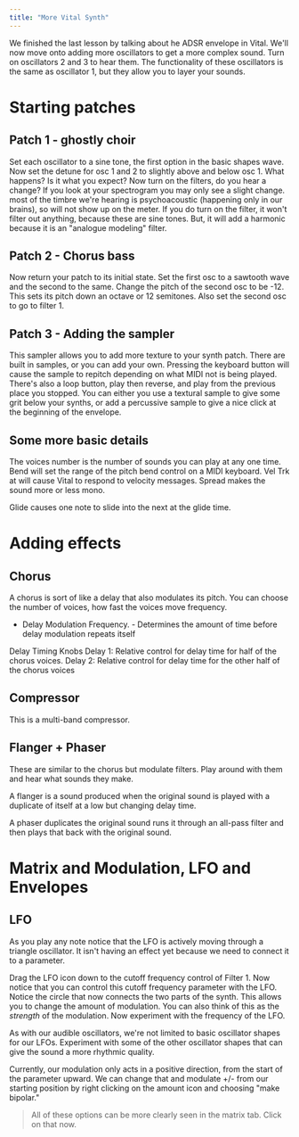 ```yaml
---
title: "More Vital Synth"
---
```


We finished the last lesson by talking about he ADSR envelope in Vital. We'll now move onto adding more oscillators to get a more complex sound. Turn on oscillators 2 and 3 to hear them. The functionality of these oscillators is the same as oscillator 1, but they allow you to layer your sounds.

# Starting patches

## Patch 1 - ghostly choir

Set each oscillator to a sine tone, the first option in the basic shapes wave. Now set the detune for osc 1 and 2 to slightly above and below osc 1. What happens? Is it what you expect? Now turn on the filters, do you hear a change? If you look at your spectrogram you may only see a slight change. most of the timbre we're hearing is psychoacoustic (happening only in our brains), so will not show up on the meter. If you do turn on the filter, it won't filter out anything, because these are sine tones. But, it will add a harmonic because it is an "analogue modeling" filter.

## Patch 2 - Chorus bass

Now return your patch to its initial state. Set the first osc to a sawtooth wave and the second to the same. Change the pitch of the second osc to be -12. This sets its pitch down an octave or 12 semitones. Also set the second osc to go to filter 1.

## Patch 3 - Adding the sampler

This sampler allows you to add more texture to your synth patch. There are built in samples, or you can add your own. Pressing the keyboard button will cause the sample to repitch depending on what MIDI not is being played. There's also a loop button, play then reverse, and play from the previous place you stopped. You can either you use a textural sample to give some grit below your synths, or add a percussive sample to give a nice click at the beginning of the envelope.

## Some more basic details

The voices number is the number of sounds you can play at any one time. Bend will set the range of the pitch bend control on a MIDI keyboard. Vel Trk at will cause Vital to respond to velocity messages. Spread makes the sound more or less mono.

Glide causes one note to slide into the next at the glide time.

# Adding effects

## Chorus

A chorus is sort of like a delay that also modulates its pitch. You can choose the number of voices, how fast the voices move frequency.

- Delay Modulation Frequency. - Determines the amount of time before delay modulation repeats itself

Delay Timing Knobs
Delay 1: Relative control for delay time for half of the chorus voices.
Delay 2: Relative control for delay time for the other half of the chorus voices

## Compressor

This is a multi-band compressor.

## Flanger + Phaser

These are similar to the chorus but modulate filters. Play around with them and hear what sounds they make.

A flanger is a sound produced when the original sound is played with a duplicate of itself at a low but changing delay time.

A phaser duplicates the original sound runs it through an all-pass filter and then plays that back with the original sound.

# Matrix and Modulation, LFO and Envelopes

## LFO

As you play any note notice that the LFO is actively moving through a triangle oscillator. It isn't having an effect yet because we need to connect it to a parameter.

Drag the LFO icon down to the cutoff frequency control of Filter 1. Now notice that you can control this cutoff frequency parameter with the LFO. Notice the circle that now connects the two parts of the synth. This allows you to change the amount of modulation. You can also think of this as the _strength_ of the modulation. Now experiment with the frequency of the LFO.

As with our audible oscillators, we're not limited to basic oscillator shapes for our LFOs. Experiment with some of the other oscillator shapes that can give the sound a more rhythmic quality.

Currently, our modulation only acts in a positive direction, from the start of the parameter upward. We can change that and modulate +/- from our starting position by right clicking on the amount icon and choosing "make bipolar."

> All of these options can be more clearly seen in the matrix tab. Click on that now.

